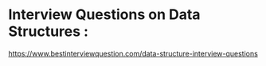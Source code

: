 # Interview Questions on Data Structures :
https://www.bestinterviewquestion.com/data-structure-interview-questions
